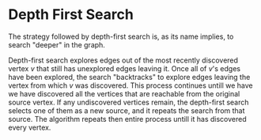 # Depth First Search

The strategy followed by depth-first search is, as its name implies, to search "deeper" in the graph.

Depth-first search explores edges out of the most recently discovered vertex *v* that still has unexplored edges leaving it. Once all of *v*'s edges have been explored, the search "backtracks" to explore edges leaving the vertex from which *v* was discovered. This process continues untill we have we have discovered all the vertices that are reachable from the original source vertex. If any undiscovered vertices remain, the depth-first search selects one of them as a new source, and it repeats the search from that source. The algorithm repeats then entire process untill it has discovered every vertex.